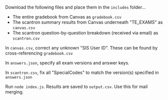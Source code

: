 Download the following files and place them in the `includes` folder...
 - The entire gradebook from Canvas as `gradebook.csv`
 - The scantron summary results from Canvas underneath "TE_EXAMS" as `canvas.csv`
 - The scantron question-by-question breakdown (received via email) as `scantron.csv`

In `canvas.csv`, correct any unknown "SIS User ID". These can be found by cross-referencing `gradebook.csv`

In `answers.json`, specify all exam versions and answer keys.

In `scantron.csv`, fix all "SpecialCodes" to match the version(s) specified in `answers.json`

Run `node index.js`. Results are saved to `output.csv`. Use this for mail merging.